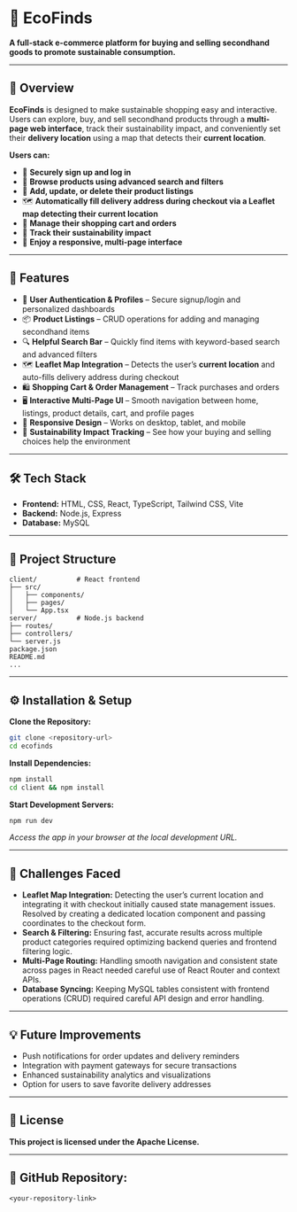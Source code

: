 # 🌿 **EcoFinds**

**A full-stack e-commerce platform for buying and selling secondhand goods to promote sustainable consumption.**

---

## 📌 **Overview**

**EcoFinds** is designed to make sustainable shopping easy and interactive. Users can explore, buy, and sell secondhand products through a **multi-page web interface**, track their sustainability impact, and conveniently set their **delivery location** using a map that detects their **current location**.

**Users can:**

* 🔐 **Securely sign up and log in**
* 🔎 **Browse products using advanced search and filters**
* 📝 **Add, update, or delete their product listings**
* 🗺️ **Automatically fill delivery address during checkout via a Leaflet map detecting their current location**
* 🛒 **Manage their shopping cart and orders**
* 🌱 **Track their sustainability impact**
* 📱 **Enjoy a responsive, multi-page interface**

---

## 🚀 **Features**

* 🛒 **User Authentication & Profiles** – Secure signup/login and personalized dashboards
* 📦 **Product Listings** – CRUD operations for adding and managing secondhand items
* 🔍 **Helpful Search Bar** – Quickly find items with keyword-based search and advanced filters
* 🗺️ **Leaflet Map Integration** – Detects the user’s **current location** and auto-fills delivery address during checkout
* 🛍️ **Shopping Cart & Order Management** – Track purchases and orders
* 🖥️ **Interactive Multi-Page UI** – Smooth navigation between home, listings, product details, cart, and profile pages
* 📱 **Responsive Design** – Works on desktop, tablet, and mobile
* 🌱 **Sustainability Impact Tracking** – See how your buying and selling choices help the environment

---

## 🛠️ **Tech Stack**

* **Frontend:** HTML, CSS, React, TypeScript, Tailwind CSS, Vite
* **Backend:** Node.js, Express
* **Database:** MySQL

---

## 📂 **Project Structure**

```
client/          # React frontend
├── src/
│   ├── components/
│   ├── pages/
│   └── App.tsx
server/          # Node.js backend
├── routes/
├── controllers/
└── server.js
package.json
README.md
...
```

---

## ⚙️ **Installation & Setup**

**Clone the Repository:**

```bash
git clone <repository-url>
cd ecofinds
```

**Install Dependencies:**

```bash
npm install
cd client && npm install
```

**Start Development Servers:**

```bash
npm run dev
```

*Access the app in your browser at the local development URL.*

---

## 🐞 **Challenges Faced**

* **Leaflet Map Integration:** Detecting the user’s current location and integrating it with checkout initially caused state management issues. Resolved by creating a dedicated location component and passing coordinates to the checkout form.
* **Search & Filtering:** Ensuring fast, accurate results across multiple product categories required optimizing backend queries and frontend filtering logic.
* **Multi-Page Routing:** Handling smooth navigation and consistent state across pages in React needed careful use of React Router and context APIs.
* **Database Syncing:** Keeping MySQL tables consistent with frontend operations (CRUD) required careful API design and error handling.

---

## 💡 **Future Improvements**

* Push notifications for order updates and delivery reminders
* Integration with payment gateways for secure transactions
* Enhanced sustainability analytics and visualizations
* Option for users to save favorite delivery addresses

---

## 📜 **License**

**This project is licensed under the Apache License.**

---

## 🔗 **GitHub Repository:**

`<your-repository-link>`

